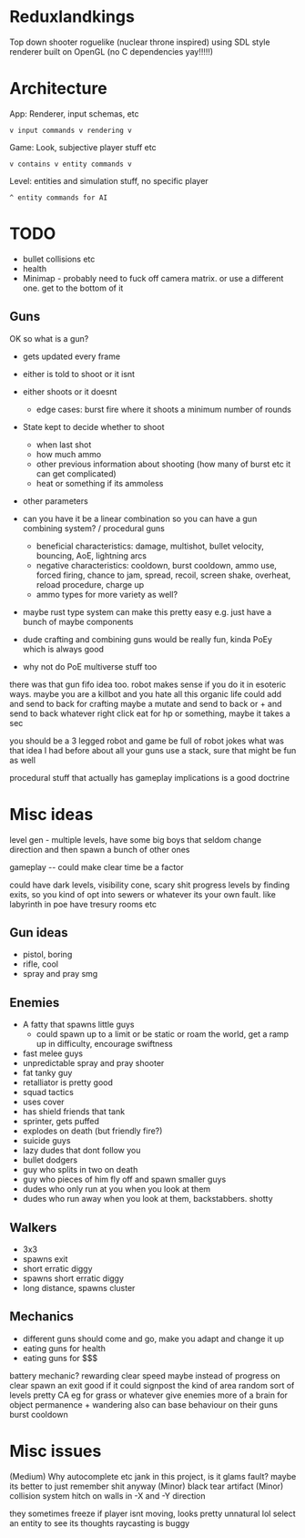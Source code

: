 # Reduxlandkings
Top down shooter roguelike (nuclear throne inspired)
using SDL style renderer built on OpenGL (no C dependencies yay!!!!!)


# Architecture
App: Renderer, input schemas, etc

    v input commands v rendering v

Game: Look, subjective player stuff etc

    v contains v entity commands v

Level: entities and simulation stuff, no specific player
    
    ^ entity commands for AI


# TODO
 - bullet collisions etc
 - health
 - Minimap - probably need to fuck off camera matrix. or use a different one. get to the bottom of it
 
## Guns
OK so what is a gun?
 * gets updated every frame 
 * either is told to shoot or it isnt 
 * either shoots or it doesnt
   * edge cases: burst fire where it shoots a minimum number of rounds

 * State kept to decide whether to shoot
   * when last shot
   * how much ammo
   * other previous information about shooting (how many of burst etc it can get complicated)
   * heat or something if its ammoless

 * other parameters

 * can you have it be a linear combination so you can have a gun combining system? / procedural guns
   * beneficial characteristics: damage, multishot, bullet velocity, bouncing, AoE, lightning arcs
   * negative characteristics: cooldown, burst cooldown, ammo use, forced firing, chance to jam, spread, recoil, screen shake, overheat, reload procedure, charge up
   * ammo types for more variety as well?

 * maybe rust type system can make this pretty easy e.g. just have a bunch of maybe components
 
 * dude crafting and combining guns would be really fun, kinda PoEy which is always good
 * why not do PoE multiverse stuff too

 there was that gun fifo idea too. robot makes sense if you do it in esoteric ways. maybe you are a killbot and you hate all this organic life
 could add and send to back for crafting
 maybe a mutate and send to back or + and send to back whatever
 right click eat for hp or something, maybe it takes a sec

you should be a 3 legged robot and game be full of robot jokes
what was that idea I had before about all your guns use a stack, sure that might be fun as well

procedural stuff that actually has gameplay implications is a good doctrine



# Misc ideas

level gen - multiple levels, have some big boys that seldom change direction and then spawn a bunch of other ones

gameplay -- could make clear time be a factor

could have dark levels, visibility cone, scary shit
progress levels by finding exits, so you kind of opt into sewers or whatever its your own fault. like labyrinth in poe
have tresury rooms etc

## Gun ideas
 - pistol, boring
 - rifle, cool
 - spray and pray smg



## Enemies
 - A fatty that spawns little guys
    - could spawn up to a limit or be static or roam the world, get a ramp up in difficulty, encourage swiftness
 - fast melee guys
 - unpredictable spray and pray shooter
 - fat tanky guy
 - retalliator is pretty good
 - squad tactics
 - uses cover
 - has shield friends that tank
 - sprinter, gets puffed
 - explodes on death (but friendly fire?)
 - suicide guys
 - lazy dudes that dont follow you
 - bullet dodgers
 - guy who splits in two on death
 - guy who pieces of him fly off and spawn smaller guys
 - dudes who only run at you when you look at them
 - dudes who run away when you look at them, backstabbers. shotty

## Walkers
 - 3x3
 - spawns exit
 - short erratic diggy
 - spawns short erratic diggy
 - long distance, spawns cluster


## Mechanics
 - different guns should come and go, make you adapt and change it up
 - eating guns for health
 - eating guns for $$$

 battery mechanic? rewarding clear speed
 maybe instead of progress on clear spawn an exit
 good if it could signpost the kind of area
 random sort of levels
 pretty CA eg for grass or whatever
 give enemies more of a brain for object permanence + wandering
 also can base behaviour on their guns burst cooldown

# Misc issues
(Medium) Why autocomplete etc jank in this project, is it glams fault? maybe its better to just remember shit anyway
(Minor) black tear artifact
(Minor) collision system hitch on walls in -X and -Y direction

they sometimes freeze if player isnt moving, looks pretty unnatural lol
  select an entity to see its thoughts
  raycasting is buggy